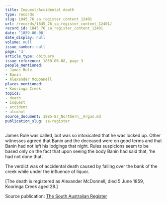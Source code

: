 ```yaml
---
title: Inquest/Accidental death
type: records
slug: 1845_76_sa_register_content_12401
url: /records/1845_76_sa_register_content_12401/
record_id: 1845_76_sa_register_content_12401
date: '1859-06-08'
date_display: null
volume: null
issue_number: null
page: '3'
article_type: obituary
issue_reference: 1859-06-08, page 3
people_mentioned:
- James Rule
- Banin
- Alexander McDonnell
places_mentioned:
- Kooringa Creek
topics:
- death
- inquest
- accident
- alcohol
source_document: 1985-87_Northern__Argus.md
publication_slug: sa-register
---
```


James Rule was called, but was so intoxicated that he was locked up.  Other witnesses agreed that Banin and the deceased were on good terms and that Banin had not left his lodgings that night.  Rules suspicions seem to be based only on the fact that upon seeing the body Banin had said that, ‘he had not done that’. 

The verdict was of accidental death caused by falling over the bank of the creek while under the influence of liquor.

[The death is registered as Alexander McDonnell, died 5 June 1859, Kooringa Creek aged 28.]

Source publication: [The South Australian Register](/publications/sa-register/)
